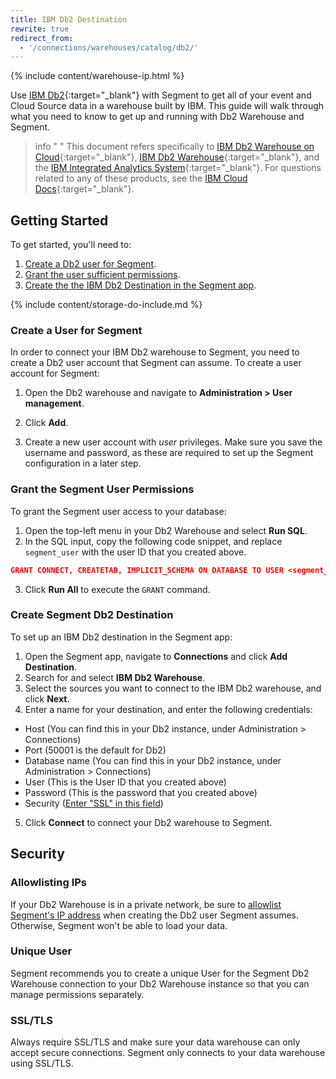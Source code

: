 ```yaml
---
title: IBM Db2 Destination
rewrite: true
redirect_from:
  - '/connections/warehouses/catalog/db2/'
---
```

{% include content/warehouse-ip.html %}

Use [IBM Db2](https://www.ibm.com/analytics/us/en/db2/){:target="_blank"} with Segment to get
all of your event and Cloud Source data in a warehouse built by IBM. This
guide will walk through what you need to know to get up and running with Db2
Warehouse and Segment.

> info " "
> This document refers specifically to [IBM Db2 Warehouse on Cloud](https://www.ibm.com/cloud/db2-warehouse-on-cloud){:target="_blank"}, [IBM Db2 Warehouse](https://www.ibm.com/analytics/db2){:target="_blank"}, and the [IBM Integrated Analytics System](https://www.ibm.com/products/integrated-analytics-system){:target="_blank"}. For questions related to any of these products, see the [IBM Cloud Docs](https://cloud.ibm.com/docs){:target="_blank"}.

## Getting Started

To get started, you'll need to:
1. [Create a Db2 user for Segment](#create-a-user-for-segment).
2. [Grant the user sufficient permissions](#grant-the-segment-user-permissions).
3. [Create the the IBM Db2 Destination in the Segment app](#create-segment-db2-destination).

{% include content/storage-do-include.md %}

### Create a User for Segment

In order to connect your IBM Db2 warehouse to Segment, you need to create a Db2 user account that Segment can assume. To create a user account for Segment:

1. Open the Db2 warehouse and navigate to  **Administration > User management**.

2. Click **Add**.

3. Create a new user account with *user* privileges. Make sure you save the username and password, as these are required to set up the Segment configuration in a later step.

### Grant the Segment User Permissions

To grant the Segment user access to your database:

1. Open the top-left menu in your Db2 Warehouse and select **Run SQL**. 
2. In the SQL input, copy the following code snippet, and replace `segment_user` with the user ID that you created above.
  ```json
  GRANT CONNECT, CREATETAB, IMPLICIT_SCHEMA ON DATABASE TO USER <segment_user>
  ```
3. Click **Run All** to execute the `GRANT` command.

### Create Segment Db2 Destination

To set up an IBM Db2 destination in the Segment app:

1. Open the Segment app, navigate to **Connections** and click **Add Destination**. 
2. Search for and select **IBM Db2 Warehouse**.
3. Select the sources you want to connect to the IBM Db2 warehouse, and click **Next**.
4. Enter a name for your destination, and enter the following credentials:
  - Host (You can find this in your Db2 instance, under Administration > Connections)
  - Port (50001 is the default for Db2)
  - Database name (You can find this in your Db2 instance, under Administration > Connections)
  - User (This is the User ID that you created above)
  - Password (This is the password that you created above)
  - Security ([Enter "SSL" in this field](#ssltls))
5. Click **Connect** to connect your Db2 warehouse to Segment.

## Security

### Allowlisting IPs

If your Db2 Warehouse is in a private network, be sure to [allowlist Segment's IP address](/docs/connections/storage/warehouses/faq/#which-ips-should-i-allowlist) when creating the Db2 user Segment assumes. Otherwise, Segment won't be able to load your data.

### Unique User

Segment recommends you to create a unique User for the Segment Db2 Warehouse connection to your Db2 Warehouse instance so that you can manage permissions separately.

### SSL/TLS
Always require SSL/TLS and make sure your data warehouse can only accept secure connections. Segment only connects to your data warehouse using SSL/TLS.

